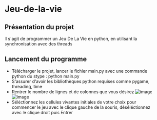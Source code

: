 # Jeu-de-la-vie

## Présentation du projet
Il s'agit de programmer un Jeu De La Vie en python, en utilisant la synchronisation avec des threads

## Lancement du programme
* Télécharger le projet, lancer le fichier main.py avec une commande python du stype : python main.py
* S'assurer d'avoir les bibliothèques python requises comme pygame, threading, time
* Rentrer le nombre de lignes et de colonnes que vous désirez
![image](https://user-images.githubusercontent.com/60098131/211201593-3aafc3a9-5808-4015-9401-0f3dca57f237.png)
![image](https://user-images.githubusercontent.com/60098131/211201614-3a849ac4-9818-4b80-888f-9e71a25a5d13.png)
* Séléctionnez les cellules vivantes initiales de votre choix pour commencer le jeu avec le clique gauche de la souris, déséléctionnez avec le clique droit puis Entrer

##
